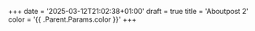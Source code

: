 +++
date = '2025-03-12T21:02:38+01:00'
draft = true
title = 'Aboutpost 2' 
color = '{{ .Parent.Params.color }}'
+++
